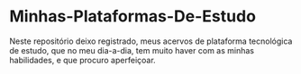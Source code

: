 # Minhas-Plataformas-De-Estudo
Neste repositório deixo registrado, meus acervos de plataforma tecnológica de estudo, que no meu dia-a-dia, tem muito haver com as minhas habilidades, e que procuro aperfeiçoar.
